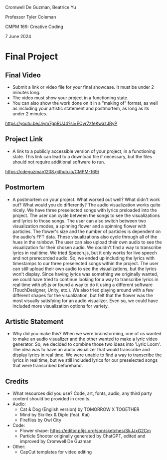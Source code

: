 Cromwell De Guzman, Beatrice Yu

Professor Tyler Coleman

CMPM 169: Creative Coding

7 June 2024

# Final Project

## Final Video
- Submit a link or video file for your final showcase. It must be under 2 minutes long.
- The video must show your project in a functioning state.
- You can also show the work done on it in a "making of" format, as well as including your artistic statement and postmortem, as long as its under 2 minutes.

https://youtu.be/Jiym7gpRUJ4?si=EOyr7zfeKwazJRyP

## Project Link
- A link to a publicly accessible version of your project, in a functioning state. This link can lead to a download file if necessary, but the files should not require additional software to run.

https://cdeguzman1208.github.io/CMPM-169/

## Postmortem
- A postmortem on your project. What worked out well? What didn't work out? What would you do differently?
The audio visualization works quite nicely. We have three preselected songs with lyrics preloaded into the project. The user can cycle between the songs to see the visualizations and lyrics to those songs. The user can also switch between two visualization modes, a spinning flower and a spinning flower with particles. The flower's size and the number of particles is dependent on the audio's FFT data. These visualizations also cycle through all of the hues in the rainbow. The user can also upload their own audio to see the visualization for their chosen audio. 
We couldn't find a way to transcribe lyrics in real time. We tried Speech.js, but it only works for live speech and not prerecorded audio. So, we ended up including the lyrics with timestamps to our three preselected songs within the project. The user can still upload their own audio to see the visualizations, but the lyrics won't display. 
Since having lyrics was something we originally wanted, we could have tried to continue looking for a way to transcribe lyrics in real time with p5.js or found a way to do it using a different software (TouchDesigner, Unity, etc.). We also tried playing around with a few different shapes for the visualization, but felt that the flower was the most visually satisfying for an audio visualizer. Even so, we could have included more visualization options for variety.

## Artistic Statement
- Why did you make this?
When we were brainstorming, one of us wanted to make an audio visualizer and the other wanted to make a lyric video generator. So, we decided to combine those two ideas into 'Lyric Loom'. The idea was to have an audio visualizer that would transcribe and display lyrics in real time. We were unable to find a way to transcribe the lyrics in real time, but we still included lyrics for our preselected songs that were transcribed beforehand. 

## Credits
- What resources did you use? Code, art, fonts, audio, any third party content should be provided in credits.
- Audio: 
  - Cat & Dog (English version) by TOMORROW X TOGETHER
  - Mind by Skrillex & Diplo (feat. Kai)
  - Fireflies by Owl City 
- Code:
  - Flower shape: https://editor.p5js.org/son/sketches/SkJJxG2Cm
  - Particle Shooter originally generated by ChatGPT, edited and improved by Cromwell De Guzman
- Other:
  - CapCut templates for video editing
